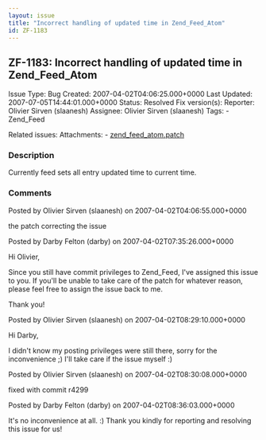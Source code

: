 ```yaml
---
layout: issue
title: "Incorrect handling of updated time in Zend_Feed_Atom"
id: ZF-1183
---
```


ZF-1183: Incorrect handling of updated time in Zend\_Feed\_Atom
---------------------------------------------------------------

 Issue Type: Bug Created: 2007-04-02T04:06:25.000+0000 Last Updated: 2007-07-05T14:44:01.000+0000 Status: Resolved Fix version(s): 
 Reporter:  Olivier Sirven (slaanesh)  Assignee:  Olivier Sirven (slaanesh)  Tags: - Zend\_Feed
 
 Related issues: 
 Attachments: - [zend\_feed\_atom.patch](/issues/secure/attachment/10392/zend_feed_atom.patch)
 
### Description

Currently feed sets all entry updated time to current time.

 

 

### Comments

Posted by Olivier Sirven (slaanesh) on 2007-04-02T04:06:55.000+0000

the patch correcting the issue

 

 

Posted by Darby Felton (darby) on 2007-04-02T07:35:26.000+0000

Hi Olivier,

Since you still have commit privileges to Zend\_Feed, I've assigned this issue to you. If you'll be unable to take care of the patch for whatever reason, please feel free to assign the issue back to me.

Thank you!

 

 

Posted by Olivier Sirven (slaanesh) on 2007-04-02T08:29:10.000+0000

Hi Darby,

I didn't know my posting privileges were still there, sorry for the inconvenience ;) I'll take care if the issue myself :)

 

 

Posted by Olivier Sirven (slaanesh) on 2007-04-02T08:30:08.000+0000

fixed with commit r4299

 

 

Posted by Darby Felton (darby) on 2007-04-02T08:36:03.000+0000

It's no inconvenience at all. :) Thank you kindly for reporting and resolving this issue for us!

 

 